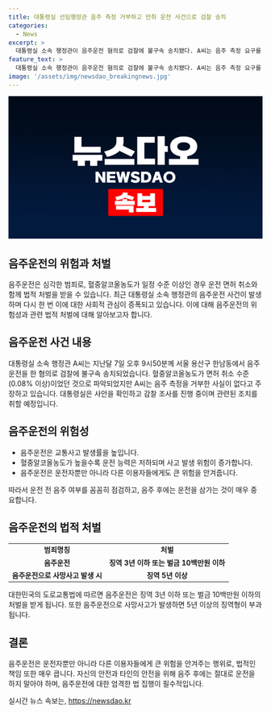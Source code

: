 ```yaml
---
title: 대통령실 선임행정관 음주 측정 거부하고 만취 운전 사건으로 검찰 송치
categories:
  - News
excerpt: >
  대통령실 소속 행정관이 음주운전 혐의로 검찰에 불구속 송치됐다. A씨는 음주 측정 요구를 거부하고 면허 취소 수준의 혈중알코올농도가 나왔다. 대통령실은 사실 확인과 감찰 조사를 진행 중이며, 사례에 따라 적절한 조치를 취할 방침이다. A씨의 주장과 사실 여부가 관심을 끈다.
feature_text: >
  대통령실 소속 행정관이 음주운전 혐의로 검찰에 불구속 송치됐다. A씨는 음주 측정 요구를 거부하고 면허 취소 수준의 혈중알코올농도가 나왔다. 대통령실은 사실 확인과 감찰 조사를 진행 중이며, 사례에 따라 적절한 조치를 취할 방침이다. A씨의 주장과 사실 여부가 관심을 끈다.
image: '/assets/img/newsdao_breakingnews.jpg'
---
```


<p><img src="/assets/img/newsdao_breakingnews.jpg" alt="bookingtag 속보" /></p>

<h2>음주운전의 위험과 처벌</h2>

<p data-ke-size="size16">음주운전은 심각한 범죄로, 혈중알코올농도가 일정 수준 이상인 경우 운전 면허 취소와 함께 법적 처벌을 받을 수 있습니다. 최근 대통령실 소속 행정관의 음주운전 사건이 발생하며 다시 한 번 이에 대한 사회적 관심이 증폭되고 있습니다. 이에 대해 음주운전의 위험성과 관련 법적 처벌에 대해 알아보고자 합니다.</p>

<h2 data-ke-size="size26">음주운전 사건 내용</h2>

<p>대통령실 소속 행정관 A씨는 지난달 7일 오후 9시50분께 서울 용산구 한남동에서 음주운전을 한 혐의로 검찰에 불구속 송치되었습니다. 혈중알코올농도가 면허 취소 수준(0.08% 이상)이었던 것으로 파악되었지만 A씨는 음주 측정을 거부한 사실이 없다고 주장하고 있습니다. 대통령실은 사안을 확인하고 감찰 조사를 진행 중이며 관련된 조치를 취할 예정입니다.</p>

<h2 data-ke-size="size26">음주운전의 위험성</h2>

<ul>
  <li>음주운전은 교통사고 발생률을 높입니다.</li> 
  <li>혈중알코올농도가 높을수록 운전 능력은 저하되며 사고 발생 위험이 증가합니다.</li>
  <li>음주운전은 운전자뿐만 아니라 다른 이용자들에게도 큰 위험을 안겨줍니다.</li>
</ul>

<p>따라서 운전 전 음주 여부를 꼼꼼히 점검하고, 음주 후에는 운전을 삼가는 것이 매우 중요합니다.</p>

<h2 data-ke-size="size26">음주운전의 법적 처벌</h2>

<table>
    <tr>
        <td style="text-align: center; height: 17px;"><b>범죄명칭</b></td>
        <td style="text-align: center; height: 17px;"><b>처벌</b></td>
    </tr>
    <tr>
        <td style="text-align: center; height: 17px;"><b>음주운전</b></td>
        <td style="text-align: center; height: 17px;"><b>징역 3년 이하 또는 벌금 10백만원 이하</b></td>
    </tr>
    <tr>
        <td style="text-align: center; height: 17px;"><b>음주운전으로 사망사고 발생 시</b></td>
        <td style="text-align: center; height: 17px;"><b>징역 5년 이상</b></td>
    </tr>
</table>

<p>대한민국의 도로교통법에 따르면 음주운전은 징역 3년 이하 또는 벌금 10백만원 이하의 처벌을 받게 됩니다. 또한 음주운전으로 사망사고가 발생하면 5년 이상의 징역형이 부과됩니다.</p>

<h2 data-ke-size="size26">결론</h2>

<p>음주운전은 운전자뿐만 아니라 다른 이용자들에게 큰 위험을 안겨주는 행위로, 법적인 책임 또한 매우 큽니다. 자신의 안전과 타인의 안전을 위해 음주 후에는 절대로 운전을 하지 말아야 하며, 음주운전에 대한 엄격한 법 집행이 필수적입니다.</p>
실시간 뉴스 속보는, <a href="https://newsdao.kr" rel="dofollow">https://newsdao.kr</a>


